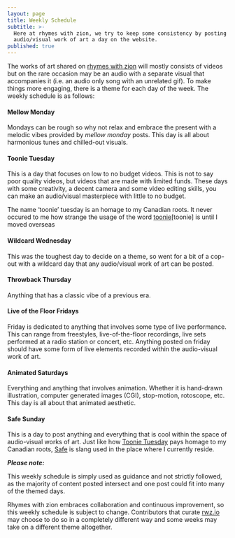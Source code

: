 ```yaml
---
layout: page
title: Weekly Schedule
subtitle: >-
  Here at rhymes with zion, we try to keep some consistency by posting one
  audio/visual work of art a day on the website.
published: true
---
```



The works of art shared on [rhymes with zion](http://rwz.io) will mostly consists of videos but on the rare occasion may be an audio with a separate visual that accompanies it (i.e. an audio only song with an unrelated gif). To make things more engaging, there is a theme for each day of the week. The weekly schedule is as follows: 

#### Mellow Monday

Mondays can be rough so why not relax and embrace the present with a melodic vibes provided by *mellow monday* posts. This day is all about harmonious tunes and chilled-out visuals.

#### Toonie Tuesday

This is a day that focuses on low to no budget videos. This is not to say poor quality videos, but videos that are made with limited funds. These days with some creativity, a decent camera and some video editing skills, you can make an audio/visual masterpiece with little to no budget. 

The name ‘toonie’ tuesday is an homage to my Canadian roots. It never occured to me how strange the usage of the word <a href="https://en.wikipedia.org/wiki/Toonie" target="_blank">toonie</a>[toonie] is until I moved overseas

#### Wildcard Wednesday

This was the toughest day to decide on a theme, so went for a bit of a cop-out with a wildcard day that any audio/visual work of art can be posted.

#### Throwback Thursday

Anything that has a classic vibe of a previous era. 

#### Live of the Floor Fridays

Friday is dedicated to anything that involves some type of live performance. This can range from freestyles, live-of-the-floor recordings, live sets performed at a radio station or concert, etc. Anything posted on friday should have some form of live elements recorded within the audio-visual work of art. 

#### Animated Saturdays

Everything and anything that involves animation. Whether it is hand-drawn illustration, computer generated images (CGI), stop-motion, rotoscope, etc. This day is all about that animated aesthetic.

#### Safe Sunday

This is a day to post anything and everything that is cool within the space of audio-visual works of art. Just like how [Toonie Tuesday](#toonie-tuesday) pays homage to my Canadian roots, <a href="http://www.urbandictionary.com/define.php?term=safe" target="_blank">Safe</a> is slang used in the place where I currently reside.

_**Please note:**_ 

This weekly schedule is simply used as guidance and not strictly followed, as the majority of content posted intersect and one post could fit into many of the themed days.

Rhymes with zion embraces collaboration and continuous improvement, so this weekly schedule is subject to change. Contributors that curate [rwz.io](http://www.rwz.io) may choose to do so in a completely different way and some weeks may take on a different theme altogether. 
